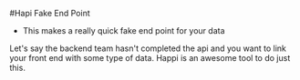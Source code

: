 #Hapi Fake End Point
- This makes a really quick fake end point for your data


Let's say the backend team hasn't completed the api and you want to link your front end with some type of data. Happi is an awesome tool to do just this.
